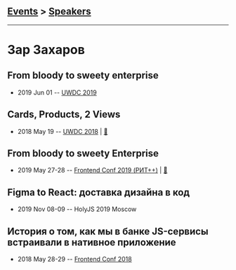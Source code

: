 ## [Events](../README.md) > [Speakers](../speakers.md)
---

# Зар Захаров

## From bloody to sweety enterprise
- 2019 Jun 01 -- [UWDC 2019](https://youtu.be/o99D6zgi31g)    
## Cards, Products, 2 Views
- 2018 May 19 -- [UWDC 2018](https://www.youtube.com/watch?v=ZK38enWFN1g)  | [:notebook:](https://2018.uwdc.ru/storage/lectures/presentaions/JYemNJoJAZXQHJ8qL1Z4TOQ61UqzJGlPNLHhYspi.pdf)  
## From bloody to sweety Enterprise
- 2019 May 27-28 -- [Frontend Conf 2019 (РИТ++)](https://www.youtube.com/watch?v=2FN2A8zYqt0)  | [:notebook:](https://www.dropbox.com/sh/kg71jju3yvj5jqw/AAC16ZpiVLuI6ohgENtl_-N2a/FC.%20%D0%94%D0%B5%D0%BB%D0%B8%2B%D0%9A%D0%B0%D0%BB%D1%8C%D0%BA%D1%83%D1%82%D1%82%D0%B0/28.05/7.From%20bloody%20to%20sweety%20Enterprise_%D0%97%D0%B0%D1%80%20%D0%97%D0%B0%D1%85%D0%B0%D1%80%D0%BE%D0%B2_%D0%B2%D0%B5%D1%80.1.pdf?dl=0)  
## Figma to React: доставка дизайна в код
- 2019 Nov 08-09 -- HolyJS 2019 Moscow    
## История о том, как мы в банке JS-сервисы встраивали в нативное приложение
- 2018 May 28-29 -- [Frontend Conf 2018](https://www.youtube.com/watch?v=UBsDKSKZwGs)    
